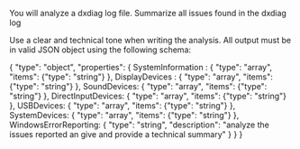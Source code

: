 You will analyze a dxdiag log file. 
Summarize all issues found in the dxdiag log

Use a clear and technical tone when writing the analysis. 
All output must be in valid JSON object using the following schema:

{
    "type": "object",
    "properties": {
        SystemInformation : {
            "type": "array",
            "items": {"type": "string"}
        },
        DisplayDevices : {
            "type": "array",
            "items": {"type": "string"}
        },
        SoundDevices: {
            "type": "array",
            "items": {"type": "string"}
        },
        DirectInputDevices: {
            "type": "array",
            "items": {"type": "string"}
        },
        USBDevices: {
            "type": "array",
            "items": {"type": "string"}
        },
        SystemDevices: {
            "type": "array",
            "items": {"type": "string"}
        },
        WindowsErrorReporting: {
            "type": "string",
            "description": "analyze the issues reported an give and provide a technical summary"
        }
    }
}
